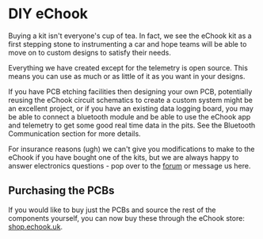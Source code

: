 # DIY eChook

Buying a kit isn't everyone's cup of tea. In fact, we see the eChook kit as a first stepping stone to instrumenting a car and hope teams will be able to move on to custom designs to satisfy their needs.

Everything we have created except for the telemetry is open source. This means you can use as much or as little of it as you want in your designs.

If you have PCB etching facilities then designing your own PCB, potentially reusing the eChook circuit schematics to create a custom system might be an excellent project, or if you have an existing data logging board, you may be able to connect a bluetooth module and be able to use the eChook app and telemetry to get some good real time data in the pits. See the Bluetooth Communication section for more details.

For insurance reasons (ugh) we can't give you modifications to make to the eChook if you have bought one of the kits, but we are always happy to answer electronics questions - pop over to the [forum](http://www.echook.uk/support.html) or message us here.



## Purchasing the PCBs

If you would like to buy just the PCBs and source the rest of the components yourself, you can now buy these through the eChook store: [shop.echook.uk](https://shop.echook.uk/?product\_cat=greenpower).

